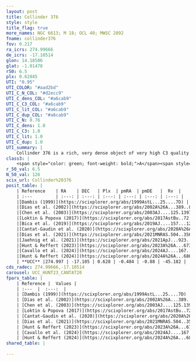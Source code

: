 ```yaml
---
layout: post
title: Collinder 376
style: style
title_flag: true
more_names: NGC 6613; M 18; OCL 40; MWSC 2892
fname: collinder376
fov: 0.217
ra_icrs: 274.99666
de_icrs: -17.10514
glon: 14.18506
glat: -1.01478
r50: 6.5
plx: 0.62845
UTI: "0.95"
UTI_COLOR: "#aad2bd"
UTI_C_N_COL: "#d2ecc9"
UTI_C_dens_COL: "#a6cab9"
UTI_C_C3_COL: "#a6cab9"
UTI_C_lit_COL: "#a6cab9"
UTI_C_dup_COL: "#a6cab9"
UTI_C_N: 0.76
UTI_C_dens: 1.0
UTI_C_C3: 1.0
UTI_C_lit: 1.0
UTI_C_dup: 1.0
UTI_summary: |
    Collinder 376 is a rich, very dense object of very high C3 quality. It is very well-studied in the literature.
class3: |
    <span style="color: green; font-weight: bold;">A</span><span style="color: green; font-weight: bold;">A</span>
r_50_val: 6.5
N_50_val: 126
scix_url: Collinder%20376
posit_table: |
    | Reference    | RA    | DEC   | Plx  | pmRA  | pmDE   |  Rv  |
    | :---         | :---: | :---: | :---: | :---: | :---: | :---: |
    |[Dambis (1999)](https://scixplorer.org/abs/1999AstL...25....7D) | 274.992 | -17.102 | -- | -- | -- | -- |
    |[Dias et al. (2002)](https://scixplorer.org/abs/2002A%26A...389..871D) | 274.992 | -17.102 | -- | -1.02 | -1.33 | -14.02 |
    |[Chen et al. (2003)](https://scixplorer.org/abs/2003AJ....125.1397C) | 274.99 | -17.081 | -- | -1.02 | -1.33 | -14.0 |
    |[Loktin & Popova (2017)](https://scixplorer.org/abs/2017AstBu..72..257L) | 274.995 | -17.103 | -- | 1.631 | -1.838 | -14.0 |
    |[Bica et al. (2019)](https://scixplorer.org/abs/2019AJ....157...12B) | 274.976 | -17.085 | -- | -- | -- | -- |
    |[Cantat-Gaudin et al. (2020)](https://scixplorer.org/abs/2020A%26A...640A...1C) | 274.989 | -17.089 | 0.64 | -0.508 | -0.917 | -- |
    |[Dias et al. (2021)](https://scixplorer.org/abs/2021MNRAS.504..356D) | 274.998 | -17.092 | 0.644 | -0.499 | -0.938 | -- |
    |[Jaehnig et al. (2021)](https://scixplorer.org/abs/2021ApJ...923..129J) | 274.992 | -17.107 | 0.669 | -0.509 | -0.851 | -- |
    |[Hunt & Reffert (2023)](https://scixplorer.org/abs/2023A%26A...673A.114H) | 274.986 | -17.092 | 0.627 | -0.458 | -0.893 | -42.108 |
    |[Cavallo et al. (2024)](https://scixplorer.org/abs/2024AJ....167...12C) | 275.071 | -17.145 | 0.627 | -- | -- | -- |
    |[Hunt & Reffert (2024)](https://scixplorer.org/abs/2024A%26A...686A..42H) | 274.986 | -17.092 | 0.627 | -0.458 | -0.893 | -42.108 |
    | **UCC** |274.997 | -17.105 | 0.628 | -0.484 | -0.88 | -45.182 | 
cds_radec: 274.99666,-17.10514
carousel: UCC_HUNT23_CANTAT20
fpars_table: |
    | Reference |  Values |
    | :---  |  :---:  |
    | [Dambis (1999)](https://scixplorer.org/abs/1999AstL...25....7D) | `E_B-V_=0.446, DM0=10.27, log_age_=7.5` |
    | [Dias et al. (2002)](https://scixplorer.org/abs/2002A%26A...389..871D) | `E(B-V)=0.45, Dist=1296.0, Age=7.223` |
    | [Chen et al. (2003)](https://scixplorer.org/abs/2003AJ....125.1397C) | `HDis=1296, Age=0.01` |
    | [Loktin & Popova (2017)](https://scixplorer.org/abs/2017AstBu..72..257L) | `E(B-V)=0.449, Dmod=10.573, logt=7.232` |
    | [Cantat-Gaudin et al. (2020)](https://scixplorer.org/abs/2020A%26A...640A...1C) | `AVNN=1.11, DMNN=10.85, AgeNN=7.26` |
    | [Dias et al. (2021)](https://scixplorer.org/abs/2021MNRAS.504..356D) | `Av=1.481, Dist=1352, logage=7.535, [Fe/H]=0.133` |
    | [Hunt & Reffert (2023)](https://scixplorer.org/abs/2023A%26A...673A.114H) | `AV50=1.46, diffAV50=1.256, MOD50=10.867, logAge50=7.479` |
    | [Cavallo et al. (2024)](https://scixplorer.org/abs/2024AJ....167...12C) | `AV50=1.54, dMod50=10.44, logAge50=8.04, [Fe/H]50=-0.31` |
    | [Hunt & Reffert (2024)](https://scixplorer.org/abs/2024A%26A...686A..42H) | `MassJ=794.146` |
shared_table: |
    
---
```

